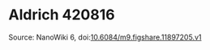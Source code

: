 <a name="material" />

# Aldrich 420816
<script type="application/ld+json">
  {
    "@context": "https://schema.org/",
    "@type": "ChemicalSubstance",
    "@id": "https://egonw.github.io/nanowiki/nanowiki363.html#material",
    "http://purl.org/dc/terms/conformsTo":
      {
        "@type": "CreativeWork",
        "@id": "https://bioschemas.org/profiles/ChemicalSubstance/0.4-RELEASE/"
      },
    "identfier": "363",
    "name": "Aldrich 420816",
    "url": "https://egonw.github.io/nanowiki/nanowiki363.html#material",
    "sameAs": "http://127.0.0.1/mediawiki/index.php/Special:URIResolver/Aldrich_420816"
  }
</script>




Source: NanoWiki 6, doi:[10.6084/m9.figshare.11897205.v1](https://doi.org/10.6084/m9.figshare.11897205.v1)
